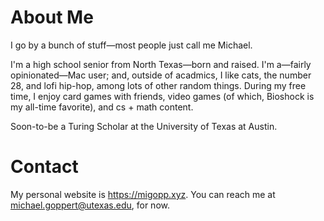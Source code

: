 # About Me

I go by a bunch of stuff—most people just call me Michael.

I'm a high school senior from North Texas—born and raised. I'm a—fairly opinionated—Mac user; and, outside of acadmics, I like cats, the number 28, and lofi hip-hop, among lots of other random things. During my free time, I enjoy card games with friends, video games (of which, Bioshock is my all-time favorite), and cs + math content.

Soon-to-be a Turing Scholar at the University of Texas at Austin.

# Contact
My personal website is <https://migopp.xyz>.
You can reach me at michael.goppert@utexas.edu, for now.
